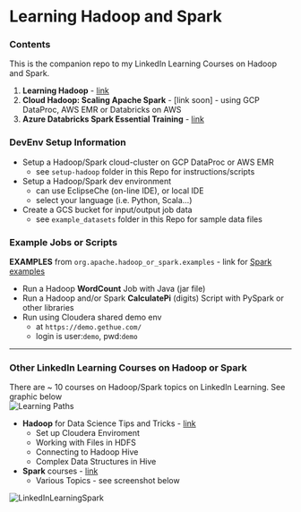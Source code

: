 # Learning Hadoop and Spark

### Contents

This is the companion repo to my LinkedIn Learning Courses on Hadoop and Spark.  
1. **Learning Hadoop** - [link](https://www.lynda.com/Hadoop-tutorials/Hadoop-Fundamentals/191942-2.html)  
2. **Cloud Hadoop: Scaling Apache Spark** - [link soon] - using GCP DataProc, AWS EMR or Databricks on AWS
3. **Azure Databricks Spark Essential Training** - [link](https://www.linkedin.com/learning/azure-databricks-essential-training)

### DevEnv Setup Information

- Setup a Hadoop/Spark cloud-cluster on GCP DataProc or AWS EMR
    - see `setup-hadoop` folder in this Repo for instructions/scripts
- Setup a Hadoop/Spark dev environment 
    - can use EclipseChe (on-line IDE), or local IDE
    - select your language (i.e. Python, Scala...)
- Create a GCS bucket for input/output job data
    - see `example_datasets` folder in this Repo for sample data files

### Example Jobs or Scripts

**EXAMPLES** from `org.apache.hadoop_or_spark.examples` - link for [Spark examples](https://github.com/apache/spark/tree/master/examples/src/main/scala/org/apache/spark/examples)

- Run a Hadoop **WordCount** Job with Java (jar file)
- Run a Hadoop and/or Spark **CalculatePi** (digits) Script with PySpark or other libraries
- Run using Cloudera shared demo env 
    - at `https://demo.gethue.com/` 
    - login is user:`demo`, pwd:`demo`
---

### Other LinkedIn Learning Courses on Hadoop or Spark

There are ~ 10 courses on Hadoop/Spark topics on LinkedIn Learning.  See graphic below  
![Learning Paths](https://github.com/lynnlangit/learning-hadoop-and-spark/blob/master/images/path.png)

- **Hadoop** for Data Science Tips and Tricks - [link](https://www.linkedin.com/learning/hadoop-for-data-science-tips-tricks-techniques)
    - Set up Cloudera Enviroment
    - Working with Files in HDFS
    - Connecting to Hadoop Hive
    - Complex Data Structures in Hive
- **Spark** courses - [link](https://www.linkedin.com/learning/search?entityType=COURSE&keywords=Spark&software=Apache%20Spark~Hadoop)
    - Various Topics - see screenshot below

![LinkedInLearningSpark](https://github.com/lynnlangit/learning-hadoop-and-spark/blob/master/images/spark-courses.png)


